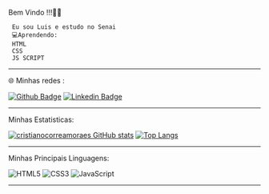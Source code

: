 
Bem Vindo !!!🙋‍♂️

     Eu sou Luis e estudo no Senai 
     💻Aprendendo:
     HTML 
     CSS 
     JS SCRIPT 
     
   <hr>
 🌐 Minhas redes : 
  
[![Github Badge](https://img.shields.io/badge/-Github-000?style=flat-square&logo=Github&logoColor=white&link=https://github.com/Lu-queir0z)](https://github.com/Lu-queir0z) [![Linkedin Badge](https://img.shields.io/badge/-LinkedIn-blue?style=flat-square&logo=Linkedin&logoColor=white&link=https://www.linkedin.com/in/cristianocorreademoraes/)](https://www.linkedin.com/in/cristianocorreademoraes/)
 
   <hr>
   
   Minhas Estatisticas:

   [![cristianocorreamoraes GitHub stats](https://github-readme-stats.vercel.app/api?username=lu-queiroz&theme=cobalt)](https://github.com/lu-queiroz/github-readme-stats)
   [![Top Langs](https://github-readme-stats.vercel.app/api/top-langs/?username=Lu-queir0z&layout=pie&theme=cobalt)](https://github.com/Lu-queir0z/github-readme-stats)
   
   <!--[![Lu_queir0z GitHub stats](https://github-readme-stats.vercel.app/api?username=Lu_queir0z)](https://github.com/Lu_queir0z/github-readme-stats)-->

   <hr>
Minhas Principais Linguagens:

![HTML5](https://img.shields.io/badge/html5-%23E34F26.svg?style=for-the-badge&logo=html5&logoColor=white)  ![CSS3](https://img.shields.io/badge/css3-%231572B6.svg?style=for-the-badge&logo=css3&logoColor=white)  ![JavaScript](https://img.shields.io/badge/javascript-%23323330.svg?style=for-the-badge&logo=javascript&logoColor=%23F7DF1E)

<hr>
